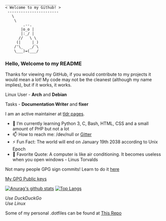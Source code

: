 ```
_______________________
< Welcome to my Github! >
 -----------------------
   \
    \
        .--.
       |o_o |
       |:_/ |
      //   \ \
     (|     | )
    /'\_   _/`\
    \___)=(___/

```

### Hello, Welcome to my README

Thanks for viewing my GitHub, if you would contribute to my projects it would mean a lot!
My code may not be the cleanest (although my name implies), but if it works, it works.

Linux User - __Arch__ and __Debian__

Tasks - __Documentation Writer__ and __fixer__

I am an active maintainer at [tldr pages](https://github.com/tldr-pages/tldr).

- 🌱 I’m currently learning Python 3, C, Bash, HTML, CSS and a small amount of PHP but not a lot
- 📫 How to reach me: /dev/null or [Gitter](gitter.im/CleanMachine1)
- ⚡ Fun Fact: The world will end on January 19th 2038 according to Unix Epoch
- 💬 Favorite Quote: A computer is like air conditioning. It becomes useless when you open windows - Linus Torvalds

Not many people GPG sign commits! Learn to do it [here](https://docs.github.com/en/github/authenticating-to-github/generating-a-new-gpg-key)

[My GPG Public keys](https://github.com/CleanMachine1.gpg)

[![Anurag's github stats](https://github-readme-stats.vercel.app/api?username=CleanMachine1&theme=dark&show_icons=true)](https://github.com/anuraghazra/github-readme-stats)
[![Top Langs](https://github-readme-stats.vercel.app/api/top-langs/?username=CleanMachine1&layout=compact&theme=dark)](https://github.com/anuraghazra/github-readme-stats)

*Use DuckDuckGo*\
*Use Linux*

Some of my personal .dotfiles can be found at [This Repo](https://github.com/CleanMachine1/CleanMachine1/)
